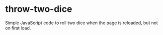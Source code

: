 # throw-two-dice

Simple JavaScript code to roll two dice when the page is reloaded, but not on first load.
